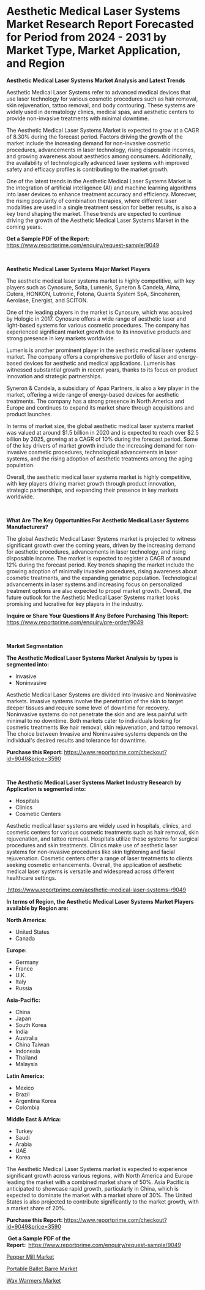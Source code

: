 <p><h1>Aesthetic Medical Laser Systems Market Research Report Forecasted for Period from 2024 -  2031 by Market Type, Market Application, and Region</h1></p><p><strong>Aesthetic Medical Laser Systems Market Analysis and Latest Trends</strong></p>
<p><p>Aesthetic Medical Laser Systems refer to advanced medical devices that use laser technology for various cosmetic procedures such as hair removal, skin rejuvenation, tattoo removal, and body contouring. These systems are widely used in dermatology clinics, medical spas, and aesthetic centers to provide non-invasive treatments with minimal downtime.</p><p>The Aesthetic Medical Laser Systems Market is expected to grow at a CAGR of 8.30% during the forecast period. Factors driving the growth of the market include the increasing demand for non-invasive cosmetic procedures, advancements in laser technology, rising disposable incomes, and growing awareness about aesthetics among consumers. Additionally, the availability of technologically advanced laser systems with improved safety and efficacy profiles is contributing to the market growth.</p><p>One of the latest trends in the Aesthetic Medical Laser Systems Market is the integration of artificial intelligence (AI) and machine learning algorithms into laser devices to enhance treatment accuracy and efficiency. Moreover, the rising popularity of combination therapies, where different laser modalities are used in a single treatment session for better results, is also a key trend shaping the market. These trends are expected to continue driving the growth of the Aesthetic Medical Laser Systems Market in the coming years.</p></p>
<p><strong>Get a Sample PDF of the Report:&nbsp;</strong> <a href="https://www.reportprime.com/enquiry/request-sample/9049">https://www.reportprime.com/enquiry/request-sample/9049</a></p>
<p>&nbsp;</p>
<p><strong>Aesthetic Medical Laser Systems Major Market Players</strong></p>
<p><p>The aesthetic medical laser systems market is highly competitive, with key players such as Cynosure, Solta, Lumenis, Syneron & Candela, Alma, Cutera, HONKON, Lutronic, Fotona, Quanta System SpA, Sincoheren, Aerolase, Energist, and SCITON.</p><p>One of the leading players in the market is Cynosure, which was acquired by Hologic in 2017. Cynosure offers a wide range of aesthetic laser and light-based systems for various cosmetic procedures. The company has experienced significant market growth due to its innovative products and strong presence in key markets worldwide.</p><p>Lumenis is another prominent player in the aesthetic medical laser systems market. The company offers a comprehensive portfolio of laser and energy-based devices for aesthetic and medical applications. Lumenis has witnessed substantial growth in recent years, thanks to its focus on product innovation and strategic partnerships.</p><p>Syneron & Candela, a subsidiary of Apax Partners, is also a key player in the market, offering a wide range of energy-based devices for aesthetic treatments. The company has a strong presence in North America and Europe and continues to expand its market share through acquisitions and product launches.</p><p>In terms of market size, the global aesthetic medical laser systems market was valued at around $1.5 billion in 2020 and is expected to reach over $2.5 billion by 2025, growing at a CAGR of 10% during the forecast period. Some of the key drivers of market growth include the increasing demand for non-invasive cosmetic procedures, technological advancements in laser systems, and the rising adoption of aesthetic treatments among the aging population.</p><p>Overall, the aesthetic medical laser systems market is highly competitive, with key players driving market growth through product innovation, strategic partnerships, and expanding their presence in key markets worldwide.</p></p>
<p>&nbsp;</p>
<p><strong>What Are The Key Opportunities For Aesthetic Medical Laser Systems Manufacturers?</strong></p>
<p><p>The global Aesthetic Medical Laser Systems market is projected to witness significant growth over the coming years, driven by the increasing demand for aesthetic procedures, advancements in laser technology, and rising disposable income. The market is expected to register a CAGR of around 12% during the forecast period. Key trends shaping the market include the growing adoption of minimally invasive procedures, rising awareness about cosmetic treatments, and the expanding geriatric population. Technological advancements in laser systems and increasing focus on personalized treatment options are also expected to propel market growth. Overall, the future outlook for the Aesthetic Medical Laser Systems market looks promising and lucrative for key players in the industry.</p></p>
<p><strong>Inquire or Share Your Questions If Any Before Purchasing This Report:</strong> <a href="https://www.reportprime.com/enquiry/pre-order/9049">https://www.reportprime.com/enquiry/pre-order/9049</a></p>
<p>&nbsp;</p>
<p><strong>Market Segmentation</strong></p>
<p><strong>The Aesthetic Medical Laser Systems Market Analysis by types is segmented into:</strong></p>
<p><ul><li>Invasive</li><li>Noninvasive</li></ul></p>
<p><p>Aesthetic Medical Laser Systems are divided into Invasive and Noninvasive markets. Invasive systems involve the penetration of the skin to target deeper tissues and require some level of downtime for recovery. Noninvasive systems do not penetrate the skin and are less painful with minimal to no downtime. Both markets cater to individuals looking for cosmetic treatments like hair removal, skin rejuvenation, and tattoo removal. The choice between Invasive and Noninvasive systems depends on the individual's desired results and tolerance for downtime.</p></p>
<p><strong>Purchase this Report:&nbsp;</strong><a href="https://www.reportprime.com/checkout?id=9049&price=3590">https://www.reportprime.com/checkout?id=9049&price=3590</a></p>
<p>&nbsp;</p>
<p><strong>The Aesthetic Medical Laser Systems Market Industry Research by Application is segmented into:</strong></p>
<p><ul><li>Hospitals</li><li>Clinics</li><li>Cosmetic Centers</li></ul></p>
<p><p>Aesthetic medical laser systems are widely used in hospitals, clinics, and cosmetic centers for various cosmetic treatments such as hair removal, skin rejuvenation, and tattoo removal. Hospitals utilize these systems for surgical procedures and skin treatments. Clinics make use of aesthetic laser systems for non-invasive procedures like skin tightening and facial rejuvenation. Cosmetic centers offer a range of laser treatments to clients seeking cosmetic enhancements. Overall, the application of aesthetic medical laser systems is versatile and widespread across different healthcare settings.</p></p>
<p><a href="https://www.reportprime.com/aesthetic-medical-laser-systems-r9049">&nbsp;https://www.reportprime.com/aesthetic-medical-laser-systems-r9049</a></p>
<p><strong>In terms of Region, the Aesthetic Medical Laser Systems Market Players available by Region are:</strong></p>
<p>
    <p> <strong> North America: </strong>
        <ul>
            <li>United States</li>
            <li>Canada</li>
        </ul>
        </p> 
    <p> <strong> Europe: </strong>
        <ul>
            <li>Germany</li>
            <li>France</li>
            <li>U.K.</li>
            <li>Italy</li>
            <li>Russia</li>
        </ul>
        </p> 
    <p> <strong> Asia-Pacific: </strong>
        <ul>
            <li>China</li>
            <li>Japan</li>
            <li>South Korea</li>
            <li>India</li>
            <li>Australia</li>
            <li>China Taiwan</li>
            <li>Indonesia</li>
            <li>Thailand</li>
            <li>Malaysia</li>
        </ul>
        </p> 
    <p> <strong> Latin America: </strong>
        <ul>
            <li>Mexico</li>
            <li>Brazil</li>
            <li>Argentina Korea</li>
            <li>Colombia</li>
        </ul>
        </p> 
    <p> <strong> Middle East & Africa: </strong>
        <ul>
            <li>Turkey</li>
            <li>Saudi</li>
            <li>Arabia</li>
            <li>UAE</li>
            <li>Korea</li>
        </ul>
    </p>
    </p>
<p><p>The Aesthetic Medical Laser Systems market is expected to experience significant growth across various regions, with North America and Europe leading the market with a combined market share of 50%. Asia Pacific is anticipated to showcase rapid growth, particularly in China, which is expected to dominate the market with a market share of 30%. The United States is also projected to contribute significantly to the market growth, with a market share of 20%.</p></p>
<p><strong>Purchase this Report: </strong><a href="https://www.reportprime.com/checkout?id=9049&price=3590">https://www.reportprime.com/checkout?id=9049&price=3590</a></p>
<p>&nbsp;<strong>Get a Sample PDF of the Report:&nbsp;&nbsp;</strong><a href="https://www.reportprime.com/enquiry/request-sample/9049">https://www.reportprime.com/enquiry/request-sample/9049</a></p>
<p><strong></strong></p>
<p><p><a href="https://view.publitas.com/reportprime-1/emerging-trends-in-pepper-mill-market-global-outlook-and-future-prospects-from-2024-2031/">Pepper Mill Market</a></p><p><a href="https://view.publitas.com/reportprime-1/portable-ballet-barre-market-size-growth-and-industry-analysis-by-market-segmentation-and-regional-insights-and-forecast-to-2031/">Portable Ballet Barre Market</a></p><p><a href="https://view.publitas.com/reportprime-1/wax-warmers-market-forecasts-market-trends-and-impact-analysis-2024-2031/">Wax Warmers Market</a></p></p>
